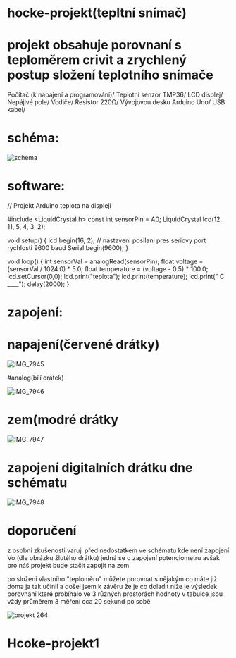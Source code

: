 # hocke-projekt(tepltní snímač)

# projekt obsahuje porovnaní s teploměrem crivit a zrychlený postup složení teplotního snímače

Počítač (k napájení a programování)/
Teplotní senzor TMP36/
LCD displej/
Nepájivé pole/
Vodiče/
Resistor 220Ω/
Vývojovou desku Arduino Uno/
USB kabel/

# schéma:

![schema](https://github.com/Hoky8/Hcoke-projekt1/assets/154540264/7711c844-d2c8-44d0-b23d-f5d2173a0ce7)




# software:

// Projekt Arduino teplota na displeji

#include <LiquidCrystal.h>
const int sensorPin = A0;
LiquidCrystal lcd(12, 11, 5, 4, 3, 2);

void setup() {
  lcd.begin(16, 2);
  // nastaveni posilani pres seriovy port rychlosti 9600 baud
  Serial.begin(9600);
}

void loop() {
  int sensorVal = analogRead(sensorPin);
  float voltage = (sensorVal / 1024.0) * 5.0;
  float temperature = (voltage - 0.5) * 100.0;
  lcd.setCursor(0,0);
  lcd.print("teplota");
  lcd.print(temperature);
  lcd.print(" C ____");
  delay(2000);
}

# zapojení:

# napajení(červené drátky)

![IMG_7945](https://github.com/Hoky8/Hcoke-projekt1/assets/154540264/1cb9afb6-1b80-41c0-8d4f-580e68a65ffa)


#analog(bílí drátek)

![IMG_7946](https://github.com/Hoky8/Hcoke-projekt1/assets/154540264/5fe094e9-80f9-42f0-a98e-c5f0c81da225)


# zem(modré drátky

![IMG_7947](https://github.com/Hoky8/Hcoke-projekt1/assets/154540264/08f07dca-9f5c-4c87-a5ec-1104dfc3d9d6)


# zapojení digitalních drátku dne schématu 

![IMG_7948](https://github.com/Hoky8/Hcoke-projekt1/assets/154540264/69309b35-992a-42f2-bdb6-c9af94148a49)
# doporučení
z osobní zkušenosti varuji před nedostatkem ve schématu kde není zapojení Vo (dle obrázku žlutého drátku) jedná se o zapojení potenciometru avšak pro náš projekt bude stačit zapojit na zem

po složeni vlastního "teploměru" můžete porovnat s nějakým co máte již doma ja tak učinil a došel jsem k závěru že je co doladit 
níže je výsledek porovnání které probíhalo ve 3 různých prostorách hodnoty v tabulce jsou vždy průměrem 3 měření cca 20 sekund po sobě 

![projekt 264](https://github.com/Hoky8/Hcoke-projekt1/assets/154540264/33c21bc6-648a-4a13-9a39-bc1575eeccdd)


# Hcoke-projekt1
